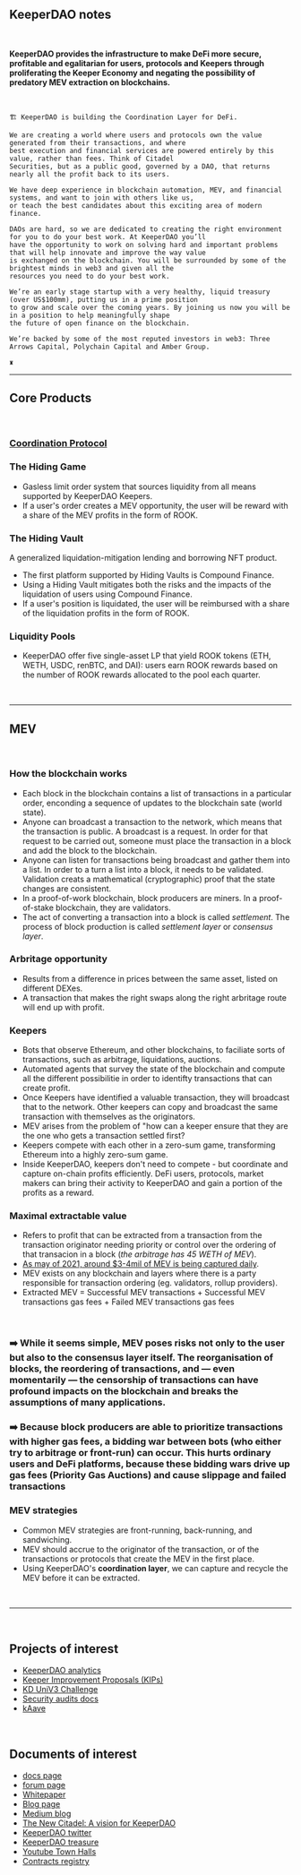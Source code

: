 ## KeeperDAO notes

<br>

**KeeperDAO provides the infrastructure to make DeFi more secure, profitable and egalitarian for users, protocols and Keepers through proliferating the Keeper Economy and negating the possibility of predatory MEV extraction on blockchains.**

<br>

```
🏗️ KeeperDAO is building the Coordination Layer for DeFi.

We are creating a world where users and protocols own the value generated from their transactions, and where 
best execution and financial services are powered entirely by this value, rather than fees. Think of Citadel 
Securities, but as a public good, governed by a DAO, that returns nearly all the profit back to its users.

We have deep experience in blockchain automation, MEV, and financial systems, and want to join with others like us, 
or teach the best candidates about this exciting area of modern finance. 

DAOs are hard, so we are dedicated to creating the right environment for you to do your best work. At KeeperDAO you’ll 
have the opportunity to work on solving hard and important problems that will help innovate and improve the way value 
is exchanged on the blockchain. You will be surrounded by some of the brightest minds in web3 and given all the 
resources you need to do your best work.

We’re an early stage startup with a very healthy, liquid treasury (over US$100mm), putting us in a prime position 
to grow and scale over the coming years. By joining us now you will be in a position to help meaningfully shape 
the future of open finance on the blockchain.

We’re backed by some of the most reputed investors in web3: Three Arrows Capital, Polychain Capital and Amber Group.

♜
```



---

## Core Products

<br>

### [Coordination Protocol](https://github.com/bt3gl-labs/Scratch-Space-Stateful-Blockchains-and-MEV/blob/main/keeperDAO/coordination_protocol.md)

### The Hiding Game

* Gasless limit order system that sources liquidity from all means supported by KeeperDAO Keepers.
* If a user's order creates a MEV opportunity, the user will be reward with a share of the MEV profits in the form of ROOK.

### The Hiding Vault

A generalized liquidation-mitigation lending and borrowing NFT product. 
* The first platform supported by Hiding Vaults is Compound Finance. 
* Using a Hiding Vault mitigates both the risks and the impacts of the liquidation of users using Compound Finance. 
* If a user's position is liquidated, the user will be reimbursed with a share of the liquidation profits in the form of ROOK.

### Liquidity Pools

* KeeperDAO offer five single-asset LP that yield ROOK tokens (ETH, WETH, USDC, renBTC, and DAI): users earn ROOK rewards based on the number  of ROOK rewards allocated to the pool each quarter.


<br>

--- 

## MEV

<br>

### How the blockchain works
* Each block in the blockchain contains a list of transactions in a particular order, enconding a sequence of updates to the blockchain sate (world state).
* Anyone can broadcast a transaction to the network, which means that the transaction is public. A broadcast is a request. In order for that request to be carried out, someone must place the transaction in a block and add the block to the blockchain.
* Anyone can listen for transactions being broadcast and gather them into a list. In order to a turn a list into a block, it needs to be validated. Validation creats a mathematical (cryptographic) proof that the state changes are consistent.
* In a proof-of-work blockchain, block producers are miners. In a proof-of-stake blockchain, they are validators.
* The act of converting a transaction into a block is called *settlement*. The process of block production is called *settlement layer* or *consensus layer*.

### Arbritage opportunity

* Results from a difference in prices between the same asset, listed on different DEXes.
* A transaction that makes the right swaps along the right arbritage route will end up with profit.


### Keepers

* Bots that observe Ethereum, and other blockchains, to faciliate sorts of transactions, such as arbitrage, liquidations, auctions.
* Automated agents that survey the state of the blockchain and compute all the different possibilitie in order to identifty transactions that can create profit.
* Once Keepers have identified a valuable transaction, they will broadcast that to the network. Other keepers can copy and broadcast the same transaction with themselves as the originators.
* MEV arises from the problem of "how can a keeper ensure that they are the one who gets a transaction settled first?
* Keepers compete with each other in a zero-sum game, transforming Ethereum into a highly zero-sum game.
* Inside KeeperDAO, keepers don't need to compete - but coordinate and capture on-chain profits efficiently. DeFi users, protocols, market makers can bring their activity to KeeperDAO and gain a portion of the profits as a reward.


### Maximal extractable value

* Refers to profit that can be extracted from a transaction from the transaction originator needing priority or control over the ordering of that transacion in a block (*the arbitrage has 45 WETH of MEV*).
* [As may of 2021, around $3-4mil of MEV is being captured daily](https://explore.flashbots.net/).
* MEV exists on any blockchain and layers where there is a party responsible for transaction ordering (eg. validators, rollup providers).
* Extracted MEV = Successful MEV transactions + Successful MEV transactions gas fees + Failed MEV transactions gas fees

<br>

### ➡️ While it seems simple, MEV poses risks not only to the user but also to the consensus layer itself. The reorganisation of blocks, the reordering of transactions, and — even momentarily — the censorship of transactions can have profound impacts on the blockchain and breaks the assumptions of many applications.

### ➡️ Because block producers are able to prioritize transactions with higher gas fees, a bidding war between bots (who either try to arbitrage or front-run) can occur. This hurts ordinary users and DeFi platforms, because these bidding wars drive up gas fees (Priority Gas Auctions) and cause slippage and failed transactions


### MEV strategies

* Common MEV strategies are front-running, back-running, and sandwiching.
* MEV should accrue to the originator of the transaction, or of the transactions or protocols that create the MEV in the first place.
* Using KeeperDAO's **coordination layer**, we can capture and recycle the MEV before it can be extracted.




<br>

----

<br>

## Projects of interest

* [KeeperDAO analytics](https://github.com/keeperdao/analytics)
* [Keeper Improvement Proposals (KIPs)](https://github.com/keeperdao/kips)
* [KD UniV3 Challenge](https://github.com/keeperdao/solidity-challenge-2)
* [Security audits docs](https://github.com/keeperdao/docs/tree/master/audits)
* [kAave](https://github.com/keeperdao/kaave)


<br>

## Documents of interest


* [docs page](https://docs.keeperdao.com/reference/)
* [forum page](https://forum.keeperdao.com/)
* [Whitepaper](https://github.com/keeperdao/whitepaper)
* [Blog page](https://blog.keeperdao.com/)
* [Medium blog](https://medium.com/keeperdao)
* [The New Citadel: A vision for KeeperDAO](https://keeperdao-labs.notion.site/The-New-Citadel-A-Vision-for-KeeperDAO-125ed6222f4542d99d8e171ddbe2bc38)
* [KeeperDAO twitter](https://twitter.com/Keeper_DAO)
* [KeeperDAO treasure](https://app.zerion.io/0x9a67F1940164d0318612b497E8e6038f902a00a4/overview)
* [Youtube Town Halls](https://www.youtube.com/channel/UCDNHJWdB32MdwcHs0Btiaxg/videos)
* [Contracts registry](https://docs.keeperdao.com/reference/for-beginners/smart-contracts)

